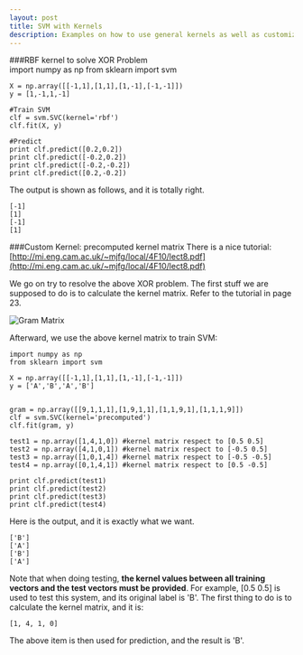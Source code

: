 ```yaml
---
layout: post
title: SVM with Kernels 
description: Examples on how to use general kernels as well as customized kernels
---
```

###RBF kernel to solve XOR Problem  
	import numpy as np
	from sklearn import svm

	X = np.array([[-1,1],[1,1],[1,-1],[-1,-1]])
	y = [1,-1,1,-1]
	
	#Train SVM
	clf = svm.SVC(kernel='rbf')
	clf.fit(X, y)
	
	#Predict
	print clf.predict([0.2,0.2])
	print clf.predict([-0.2,0.2])
	print clf.predict([-0.2,-0.2])
	print clf.predict([0.2,-0.2])

The output is shown as follows, and it is totally right.
 
	[-1]
	[1]
	[-1]
	[1]

###Custom Kernel: precomputed kernel matrix
There is a nice tutorial: [http://mi.eng.cam.ac.uk/~mjfg/local/4F10/lect8.pdf](http://mi.eng.cam.ac.uk/~mjfg/local/4F10/lect8.pdf)  

We go on try to resolve the above XOR problem. The first stuff we are supposed to do is to calculate the kernel matrix. Refer to the tutorial in page 23.

![Gram Matrix](images/MachineLearning/GramMatrix.png)  

Afterward, we use the above kernel matrix to train SVM:  

	import numpy as np
	from sklearn import svm

	X = np.array([[-1,1],[1,1],[1,-1],[-1,-1]])
	y = ['A','B','A','B']


	gram = np.array([[9,1,1,1],[1,9,1,1],[1,1,9,1],[1,1,1,9]])
	clf = svm.SVC(kernel='precomputed')
	clf.fit(gram, y)

	test1 = np.array([1,4,1,0]) #kernel matrix respect to [0.5 0.5]
	test2 = np.array([4,1,0,1]) #kernel matrix respect to [-0.5 0.5]
	test3 = np.array([1,0,1,4]) #kernel matrix respect to [-0.5 -0.5]
	test4 = np.array([0,1,4,1]) #kernel matrix respect to [0.5 -0.5]

	print clf.predict(test1)
	print clf.predict(test2)
	print clf.predict(test3)
	print clf.predict(test4)

Here is the output, and it is exactly what we want.
	
	['B']
	['A']
	['B']
	['A']

Note that when doing testing, __the kernel values between all training vectors and the test vectors must be provided__. For example, [0.5 0.5] is used to test this system, and its original label is 'B'. The first thing to do is to calculate the kernel matrix, and it is:  
	
	[1, 4, 1, 0]

The above item is then used for prediction, and the result is 'B'.